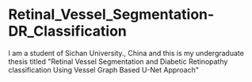 # Retinal_Vessel_Segmentation-DR_Classification
I am a student of Sichan University., China and this is my undergraduate thesis titled "Retinal Vessel Segmentation and Diabetic Retinopathy classification Using Vessel Graph Based U-Net Approach" 
